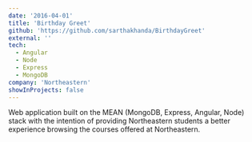 ```yaml
---
date: '2016-04-01'
title: 'Birthday Greet'
github: 'https://github.com/sarthakhanda/BirthdayGreet'
external: ''
tech:
  - Angular
  - Node
  - Express
  - MongoDB
company: 'Northeastern'
showInProjects: false
---
```


Web application built on the MEAN (MongoDB, Express, Angular, Node) stack with the intention of providing Northeastern students a better experience browsing the courses offered at Northeastern.
